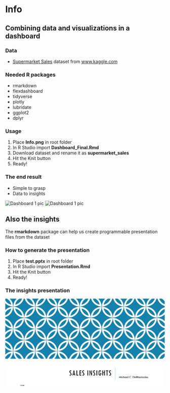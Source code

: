 # Info

## Combining data and visualizations in a dashboard

### Data
* [Supermarket Sales](https://www.kaggle.com/aungpyaeap/supermarket-sales) dataset from www.kaggle.com

### Needed R packages
* rmarkdown
* flexdashboard
* tidyverse
* plotly
* lubridate
* ggplot2
* dplyr

### Usage
 1. Place **Info.png** in root folder
 2. In R Studio import **Dashboard_Final.Rmd**
 3. Download dataset and rename it as **supermarket_sales**
 4. Hit the Knit button
 5. Ready!

### The end result
* Simple to grasp 
* Data to insights

![Dashboard 1 pic](https://github.com/doggaki/sales_report/blob/master/pics/dash_01.jpg)
![Dashboard 1 pic](https://github.com/doggaki/sales_report/blob/master/pics/dash_02.jpg)

## Also the insights 
The **rmarkdown** package can help us create programmable presentation files from the dataset
### How to generate the presentation
1. Place **test.pptx** in root folder
2. In R Studio import **Presentation.Rmd**
4. Hit the Knit button
5. Ready!

### The insights presentation
![presentation 1 pic](https://github.com/doggaki/auto_sales_report/blob/master/pics/Presentation.gif)

